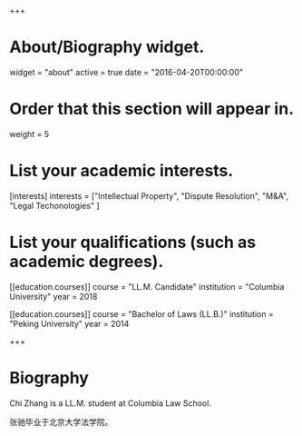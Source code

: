 +++
# About/Biography widget.
widget = "about"
active = true
date = "2016-04-20T00:00:00"

# Order that this section will appear in.
weight = 5

# List your academic interests.
[interests]
  interests = ["Intellectual Property",
    "Dispute Resolution",
    "M&A",
    "Legal Techonologies"
  ]

# List your qualifications (such as academic degrees).
[[education.courses]]
  course = "LL.M. Candidate"
  institution = "Columbia University"
  year = 2018

[[education.courses]]
  course = "Bachelor of Laws (LL.B.)"
  institution = "Peking University"
  year = 2014

+++

# Biography

Chi Zhang is a LL.M. student at Columbia Law School.

张驰毕业于北京大学法学院。
